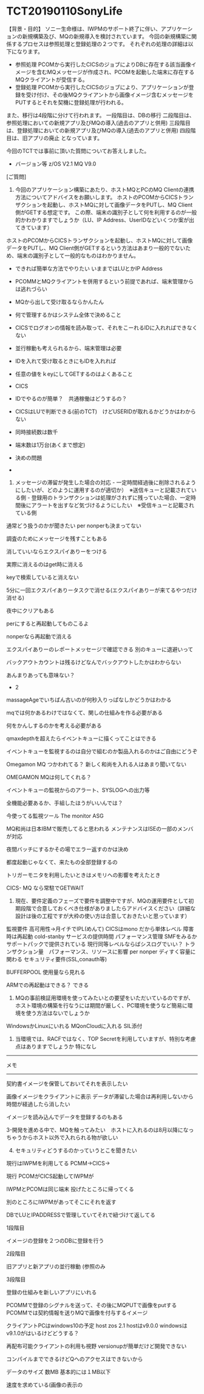 # TCT20190110SonyLife

【背景・目的】
ソニー生命様は、IWPMのサポート終了に伴い、アプリケーションの新規構築及び、MQの新規導入を検討されています。
今回の新規構築に関係するプロセスは参照処理と登録処理の２つです。
それぞれの処理の詳細は以下になります。
- 参照処理
PCOMから実行したCICSのジョブによりDBに存在する該当画像イメージを含むMQメッセージが作成され、PCOMを起動した端末に存在するMQクライアントが受信する。
- 登録処理
PCOMから実行したCICSのジョブにより、アプリケーションが登録を受け付け、その後MQクライアントから画像イメージ含むメッセージをPUTするとそれを契機に登録処理が行われる。

また、移行は4段階に分けて行われます。
一段階目は、DBの移行
二段階目は、参照処理においての新規アプリ及びMQの導入(過去のアプリと併用)
三段階目は、登録処理においての新規アプリ及びMQの導入(過去のアプリと併用)
四段階目は、旧アプリの廃止
となっています。

今回のTCTでは事前に頂いた質問についてお答えしました。

- バージョン等
z/OS V2.1
MQ V9.0


[ご質問]

1. 今回のアプリケーション構築にあたり、ホストMQとPCのMQ Clientの連携方法についてアドバイスをお願いします。
ホストのPCOMからCICSトランザクションを起動し、ホストMQに対して画像データをPUTし、MQ Client側がGETする想定です。
この際、端末の識別子として何を利用するのが一般的かわかりますでしょうか（LU、IP Address、UserIDなどいくつか案が出てきています）


ホストのPCOMからCICSトランザクションを起動し、ホストMQに対して画像データをPUTし、MQ Client側がGETするという方法はあまり一般的でないため、端末の識別子として一般的なものはわかりません。


- できれば簡単な方法でやりたい いままではLUとかIP Address
- PCOMMとMQクライアントを併用するという前提であれば、端末管理からは逃れづらい
- MQから出して受け取るならかんたん
- 何で管理するかはシステム全体で決めること
- CICSでログオンの情報を読み取って、それをこーれるIDに入れればできなくない
- 並行稼動も考えられるから、端末管理は必要


- IDを入れて受け取るときにもIDを入れれば
- 任意の値をｋeyにしてGETするのはよくあること

- CICS

- IDでやるのが簡単？　共通稼働はどうするの？

- CICSはLUで判断できる(前のTCT)　けどUSERIDが取れるかどうかはわからない

- 同時接続数は数千
- 端末数は1万台(あくまで想定)



- 決めの問題

-


1. メッセージの滞留が発生した場合の対応
		- 一定時間経過後に削除されるようにしたいが、どのように運用するのが適切か）　※送信キューと記載されている側
		- 登録用のトランザクションは処理がされずに残っていた場合、一定時間後にアラートを出すなど気づけるようにしたい　※受信キューと記載されている側



通常どう扱うのかが聞きたい
per nonperも決まってない


調査のためにメッセージを残すこともある

消していいならエクスパイありーをつける

実際に消えるのはget時に消える

keyで検索していると消えない

5分に一回エクスパイありータスクで消せる(エクスパイありーが来てるやつだけ消せる)

夜中にクリアもある


perにすると再起動してものこるよ

nonperなら再起動で消える


エクスパイありーのレポートメッセージで確認できる
別のキューに退避いって

バックアウトカウントは残るけどなんでバックアウトしたかはわからない

あんまりあっても意味ない？


- 2

massageAgeでいちばん古いのが何秒入りっぱなしかどうかはわかる

mqでは何かあるわけではなくて、関しの仕組みを作る必要がある

何をかんしするのかを考える必要がある

qmaxdepthを超えたらイベントキューに描くってことはできる

イベントキューを監視するのは自分で組むのか製品入れるのかはご自由にどうぞ


Omegamon MQ つかわれてる？
新しく和尚を入れる人はあまり聞いてない


OMEGAMON MQは何してくれる？

イベントキューの監視からのアラート、SYSLOGへの出力等

全機能必要あるか、手組したほうがいいんでは？


今使ってる監視ツール
The monitor
ASG

MQ和尚は日本IBMで販売してると思われる
メンテナンスはISEの一部のメンバが対応

夜間バッチにするかその場でエラー返すのかは決め



都度起動じゃなくて、来たもの全部登録するの


トリガーモニタを利用したいときはメモリへの影響を考えたとき


CICS- MQ なら常駐でGETWAIT



1. 現在、要件定義のフェーズで要件を調整中ですが、MQの運用要件として初期段階で合意しておくべき仕様がありましたらアドバイスください（詳細な設計は後の工程ですが大枠の使い方は合意しておきたいと思っています）

監視要件
高可用性→月イチでIPL(めんて) CICSはmono だから単体レベル 障害時は再起動 cold-stanby
サービスの提供時間
パフォーマンス管理 SMFをみるか サポートパックで提供されている 現行同等レベルならばシスログでいい？
トランザクション量　パフォーマンス、リソースに影響
per nonper ディすく容量に関わる
セキュリティ要件(SSL,conauth等)


BUFFERPOOL
使用量なら見れる

ARMでの再起動はできる？
できる





1. MQの事前検証用環境を使ってみたいとの要望をいただいているのですが、ホスト環境の構築を行なうには期間が厳しく、PC環境を使うなど簡易に環境を使う方法はないでしょうか

WindowsかLinuxにいれる
MQonCloudに入れる SIL添付


1. 当環境では、RACFではなく、TOP Secretを利用していますが、特別な考慮点はありますでしょうか
特になし





***
メモ
***

契約書イメージを保管しておいてそれを表示したい

画像イメージをクライアントに表示
データが滞留した場合は再利用しないから時間が経過したら消したい

イメージを読み込んでデータを登録するのもある

3-開発を進める中で、MQを触ってみたい　ホストに入れるのは8月以降になっちゃうからホスト以外で入れられる物が欲しい

4. セキュリティどうするのかっていうとこを聞きたい


現行はIWPMを利用してる
PCMM→CICS→

現行
PCOMがCICS起動してIWPMが


IWPMとPCOMは同じ端末
投げたところに帰ってくる

別のところにIWPMがあってそこにそれを返す


DBでLUとIPADDRESSで管理していてそれで紐づけて返してる




1段階目

イメージの登録を２つのDBに登録を行う

2段階目


旧アプリと新アプリの並行稼動
(参照のみ


3段階目

登録の仕組みを新しいアプリにいれる


PCOMMで登録のシグナルを送って、その後にMQPUTで画像をputする
PCOMMでは契約情報を送りMQで画像を付与するイメージ







クライアントPCはwindows10の予定
host zos 2.1
hostはv9.0.0
windowsはv9.1.0がはいるけどどうする？


再配布可能クライアントの利用も視野
versionupが簡単だけど開発できない

コンパイルまでできるけどQへのアクセスはできないから


データのサイズ 数MB
基本的には１MB以下


速度を求めている(画像の表示の




